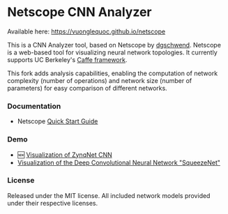 # Netscope CNN Analyzer

Available here: https://vuonglequoc.github.io/netscope 

This is a CNN Analyzer tool, based on Netscope by [dgschwend](https://github.com/dgschwend).
Netscope is a web-based tool for visualizing neural network topologies. It currently supports UC Berkeley's [Caffe framework](https://github.com/bvlc/caffe).

This fork adds analysis capabilities, enabling the computation of network complexity (number of operations) and network size (number of parameters) for easy comparison of different networks.

### Documentation
- Netscope [Quick Start Guide](https://vuonglequoc.github.io/netscope/quickstart.html)

### Demo
- :new: [Visualization of ZynqNet CNN](https://vuonglequoc.github.io/netscope/#/preset/zynqnet)
- [Visualization of the Deep Convolutional Neural Network "SqueezeNet"](https://vuonglequoc.github.io/netscope/#/preset/squeezenet)

### License

Released under the MIT license.
All included network models provided under their respective licenses.

